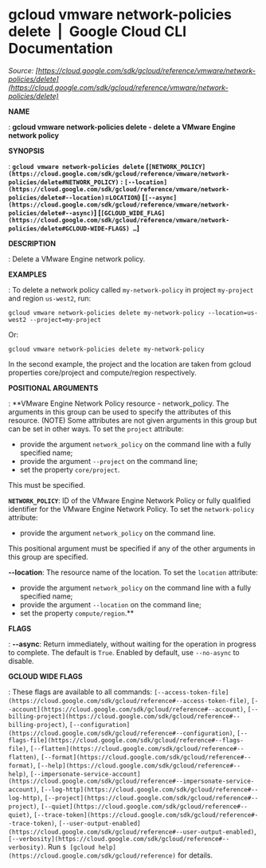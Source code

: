 # gcloud vmware network-policies delete  |  Google Cloud CLI Documentation

*Source: [https://cloud.google.com/sdk/gcloud/reference/vmware/network-policies/delete](https://cloud.google.com/sdk/gcloud/reference/vmware/network-policies/delete)*

**NAME**

: **gcloud vmware network-policies delete - delete a VMware Engine network policy**

**SYNOPSIS**

: **`gcloud vmware network-policies delete` (`[NETWORK_POLICY](https://cloud.google.com/sdk/gcloud/reference/vmware/network-policies/delete#NETWORK_POLICY)` : `[--location](https://cloud.google.com/sdk/gcloud/reference/vmware/network-policies/delete#--location)`=`LOCATION`) [`[--async](https://cloud.google.com/sdk/gcloud/reference/vmware/network-policies/delete#--async)`] [`[GCLOUD_WIDE_FLAG](https://cloud.google.com/sdk/gcloud/reference/vmware/network-policies/delete#GCLOUD-WIDE-FLAGS) …`]**

**DESCRIPTION**

: Delete a VMware Engine network policy.

**EXAMPLES**

: To delete a network policy called `my-network-policy` in project
`my-project` and region `us-west2`, run:

```
gcloud vmware network-policies delete my-network-policy --location=us-west2 --project=my-project
```

Or:

```
gcloud vmware network-policies delete my-network-policy
```

In the second example, the project and the location are taken from gcloud
properties core/project and compute/region respectively.

**POSITIONAL ARGUMENTS**

: **VMware Engine Network Policy resource - network_policy. The arguments in this
group can be used to specify the attributes of this resource. (NOTE) Some
attributes are not given arguments in this group but can be set in other ways.
To set the `project` attribute:

- provide the argument `network_policy` on the command line with a
fully specified name;
- provide the argument `--project` on the command line;
- set the property `core/project`.

This must be specified.

**`NETWORK_POLICY`**:
ID of the VMware Engine Network Policy or fully qualified identifier for the
VMware Engine Network Policy.
To set the `network-policy` attribute:

- provide the argument `network_policy` on the command line.

This positional argument must be specified if any of the other arguments in this
group are specified.

**--location**:
The resource name of the location.
To set the `location` attribute:

- provide the argument `network_policy` on the command line with a
fully specified name;
- provide the argument `--location` on the command line;
- set the property `compute/region`.**

**FLAGS**

: **--async**:
Return immediately, without waiting for the operation in progress to complete.
The default is `True`. Enabled by default, use
`--no-async` to disable.

**GCLOUD WIDE FLAGS**

: These flags are available to all commands: `[--access-token-file](https://cloud.google.com/sdk/gcloud/reference#--access-token-file)`,
`[--account](https://cloud.google.com/sdk/gcloud/reference#--account)`, `[--billing-project](https://cloud.google.com/sdk/gcloud/reference#--billing-project)`,
`[--configuration](https://cloud.google.com/sdk/gcloud/reference#--configuration)`,
`[--flags-file](https://cloud.google.com/sdk/gcloud/reference#--flags-file)`,
`[--flatten](https://cloud.google.com/sdk/gcloud/reference#--flatten)`, `[--format](https://cloud.google.com/sdk/gcloud/reference#--format)`, `[--help](https://cloud.google.com/sdk/gcloud/reference#--help)`, `[--impersonate-service-account](https://cloud.google.com/sdk/gcloud/reference#--impersonate-service-account)`,
`[--log-http](https://cloud.google.com/sdk/gcloud/reference#--log-http)`,
`[--project](https://cloud.google.com/sdk/gcloud/reference#--project)`, `[--quiet](https://cloud.google.com/sdk/gcloud/reference#--quiet)`, `[--trace-token](https://cloud.google.com/sdk/gcloud/reference#--trace-token)`, `[--user-output-enabled](https://cloud.google.com/sdk/gcloud/reference#--user-output-enabled)`,
`[--verbosity](https://cloud.google.com/sdk/gcloud/reference#--verbosity)`.
Run `$ [gcloud help](https://cloud.google.com/sdk/gcloud/reference)` for details.